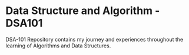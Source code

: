 # Data Structure and Algorithm - DSA101

DSA-101 Repository contains my journey and experiences throughout the learning of Algorithms and Data Structures. 
